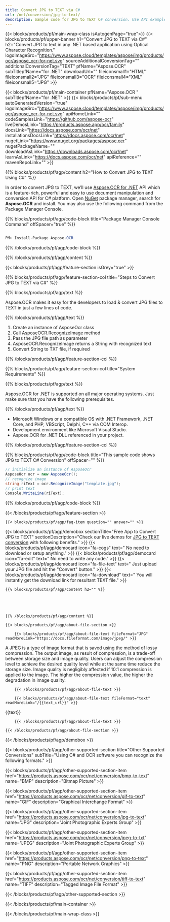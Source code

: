 ```yaml
---
title: Convert JPG to TEXT via C# 
url: /net/conversion/jpg-to-text/ 
description: Sample code for JPG to TEXT C# conversion. Use API example code for batch JPG files to TEXT conversion within VB.NET, Asp.NET or any .NET based application.
---
```


{{< blocks/products/pf/main-wrap-class isAutogenPage="true">}}
{{< blocks/products/pf/upper-banner h1="Convert JPG to TEXT via C#" h2="Convert JPG to text in any .NET based application using Optical Character Recognition." logoImageSrc="https://www.aspose.cloud/templates/aspose/img/products/ocr/aspose_ocr-for-net.svg" sourceAdditionalConversionTag="" additionalConversionTag="TEXT" pfName="Aspose.OCR" subTitlepfName="for .NET" downloadUrl="" fileiconsmall1="HTML" fileiconsmall2="JPG" fileiconsmall3="OCR" fileiconsmall4="XML" fileiconsmall5="JPG" >}}

{{< blocks/products/pf/main-container pfName="Aspose.OCR " subTitlepfName="for .NET" >}}
{{< blocks/products/pf/sub-menu autoGeneratedVersion="true" logoImageSrc="https://www.aspose.cloud/templates/aspose/img/products/ocr/aspose_ocr-for-net.svg" apiHomeLink="" codeSamplesLink="https://github.com/aspose-ocr" liveDemosLink="https://products.aspose.app/ocr/family" docsLink="https://docs.aspose.com/ocr/net" installationsDocsLink="https://docs.aspose.com/ocr/net" nugetLink="https://www.nuget.org/packages/aspose.ocr" nugetPackageName="" downloadAsLink="https://downloads.aspose.com/ocr/net" learnAsLink="https://docs.aspose.com/ocr/net" apiReference="" mavenRepoLink="" >}}

{{% blocks/products/pf/agp/content h2="How to Convert JPG to TEXT Using C#" %}}

In order to convert JPG to TEXT, we’ll use <a href="https://products.aspose.com/ocr/net">Aspose.OCR for .NET</a> API which is a feature-rich, powerful and easy to use document manipulation and conversion API for C# platform. Open <a href="https://www.nuget.org/packages/aspose.ocr">NuGet</a> package manager, search for <b>Aspose.OCR</b> and install. You may also use the following command from the Package Manager Console.

{{% blocks/products/pf/agp/code-block title="Package Manager Console Command" offSpacer="true" %}}

```cs

PM> Install-Package Aspose.OCR

```

{{% /blocks/products/pf/agp/code-block %}}

{{% /blocks/products/pf/agp/content %}}

{{< blocks/products/pf/agp/feature-section isGrey="true" >}}

{{% blocks/products/pf/agp/feature-section-col title="Steps to Convert JPG to TEXT via C#" %}}

{{% blocks/products/pf/agp/text %}}

 Aspose.OCR makes it easy for the developers to load & convert JPG files to TEXT in just a few lines of code.

{{% /blocks/products/pf/agp/text %}}

1. Create an instance of AsposeOcr class
1. Call AsposeOCR.RecognizeImage method
1. Pass the JPG file path as parameter
1. AsposeOCR.RecognizeImage returns a String with recognized text
1. Convert String to TXT file, if required


{{% /blocks/products/pf/agp/feature-section-col %}}

{{% blocks/products/pf/agp/feature-section-col title="System Requirements" %}}

{{% blocks/products/pf/agp/text %}}

 Aspose.OCR for .NET is supported on all major operating systems. Just make sure that you have the following prerequisites.

{{% /blocks/products/pf/agp/text %}}

-  Microsoft Windows or a compatible OS with .NET Framework, .NET Core, and PHP, VBScript, Delphi, C++ via COM Interop.
-  Development environment like Microsoft Visual Studio.
-  Aspose.OCR for .NET DLL referenced in your project.

{{% /blocks/products/pf/agp/feature-section-col %}}

{{% blocks/products/pf/agp/code-block title="This sample code shows JPG to TEXT C# Conversion" offSpacer="" %}}

```cs
// initialize an instance of AsposeOcr
AsposeOcr ocr = new AsposeOcr();
// recognize image
string riText = ocr.RecognizeImage("template.jpg");
// print text
Console.WriteLine(riText); 

```

{{% /blocks/products/pf/agp/code-block %}}

{{< /blocks/products/pf/agp/feature-section >}}

    {{< blocks/products/pf/agp/faq-item question="" answer="" >}}
 

<!-- aboutfile Starts -->

{{< blocks/products/pf/agp/demobox sectionTitle="Free App to Convert JPG to TEXT" sectionDescription="Check our live demos for [JPG to TEXT conversion](https://products.aspose.app/ocr/conversion/jpg-to-text) with following benefits." >}}
        {{< blocks/products/pf/agp/democard icon="fa-cogs" text=" No need to download or setup anything." >}}
        {{< blocks/products/pf/agp/democard icon="fa-edit" text=" No need to write any code." >}}
        {{< blocks/products/pf/agp/democard icon="fa-file-text" text=" Just upload your JPG file and hit the \"Convert\" button." >}}
        {{< blocks/products/pf/agp/democard icon="fa-download" text=" You will instantly get the download link for resultant TEXT file." >}}

    {{% blocks/products/pf/agp/content h2="" %}}





    {{% /blocks/products/pf/agp/content %}}

    {{< blocks/products/pf/agp/about-file-section >}}

        {{< blocks/products/pf/agp/about-file-text fileFormat="JPG" readMoreLink="https://docs.fileformat.com/image/jpeg/" >}}
A JPEG is a type of image format that is saved using the method of lossy compression. The output image, as result of compression, is a trade-off between storage size and image quality. Users can adjust the compression level to achieve the desired quality level while at the same time reduce the storage size. Image quality is negligibly affected if 10:1 compression is applied to the image.  The higher the compression value, the higher the degradation in image quality.

        {{< /blocks/products/pf/agp/about-file-text >}}

        {{< blocks/products/pf/agp/about-file-text fileFormat="text" readMoreLink="/{{text_url}}" >}}
{{text}}

        {{< /blocks/products/pf/agp/about-file-text >}}

    {{< /blocks/products/pf/agp/about-file-section >}}

{{< /blocks/products/pf/agp/demobox >}}

<!-- aboutfile Ends -->

{{< blocks/products/pf/agp/other-supported-section title="Other Supported Conversions" subTitle="Using C# and OCR software you can recognize the following formats." >}}

{{< blocks/products/pf/agp/other-supported-section-item href="https://products.aspose.com/ocr/net/conversion/bmp-to-text" name="BMP" description="Bitmap Picture" >}}

{{< blocks/products/pf/agp/other-supported-section-item href="https://products.aspose.com/ocr/net/conversion/gif-to-text" name="GIF" description="Graphical Interchange Format" >}}

{{< blocks/products/pf/agp/other-supported-section-item href="https://products.aspose.com/ocr/net/conversion/jpg-to-text" name="JPG" description="Joint Photographic Experts Group" >}}

{{< blocks/products/pf/agp/other-supported-section-item href="https://products.aspose.com/ocr/net/conversion/jpeg-to-txt" name="JPEG" description="Joint Photographic Experts Group" >}}

{{< blocks/products/pf/agp/other-supported-section-item href="https://products.aspose.com/ocr/net/conversion/png-to-text" name="PNG" description="Portable Network Graphics" >}}

{{< blocks/products/pf/agp/other-supported-section-item href="https://products.aspose.com/ocr/net/conversion/tiff-to-text" name="TIFF" description="Tagged Image File Format" >}}

{{< /blocks/products/pf/agp/other-supported-section >}}

{{< /blocks/products/pf/main-container >}}
    
{{< /blocks/products/pf/main-wrap-class >}}